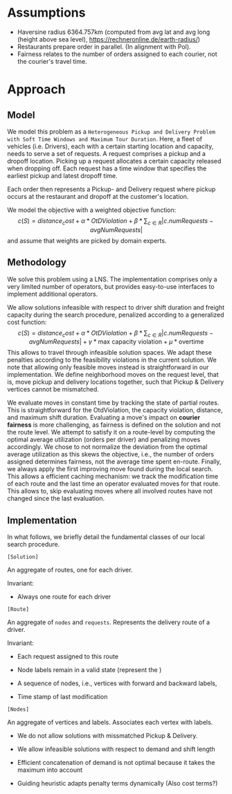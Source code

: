 # Assumptions

* Haversine radius 6364.757km (computed from avg lat and avg long (height above sea level), https://rechneronline.de/earth-radius/)
* Restaurants prepare order in parallel. (In alignment with Pol).
* Fairness relates to the number of orders assigned to each courier, not the courier's travel time.

# Approach

## Model

We model this problem as a `Heterogeneous Pickup and Delivery Problem with Soft Time Windows and Maximum Tour Duration`.
Here, a fleet of vehicles (i.e. Drivers), each with a certain starting location and capacity, needs to serve a set of requests.
A request comprises a pickup and a dropoff location. Picking up a request allocates a certain capacity released when dropping off. 
Each request has a time window that specifies the earliest pickup and latest dropoff time. 

Each order then represents a Pickup- and Delivery request where pickup occurs at the restaurant and dropoff at the customer's location.

We model the objective with a weighted objective function:
$$ c(S) = distance_cost + \alpha * OtDViolation + \beta * \sum_{c \in R} |c.numRequests - avgNumRequests| $$
and assume that weights are picked by domain experts.

## Methodology

We solve this problem using a LNS. 
The implementation comprises only a very limited number of operators, but provides easy-to-use interfaces to implement additional operators.

We allow solutions infeasible with respect to driver shift duration and freight capacity during the search procedure, penalized according to a generalized cost function:
$$ c(S) = distance_cost + \alpha * OtDViolation + \beta * \sum_{c \in R} |c.numRequests - avgNumRequests| + \gamma * \text{max capacity violation} + \mu * \text{overtime}$$
This allows to travel through infeasible solution spaces. We adapt these penalties according to the feasibility violations in the current solution. 
We note that allowing only feasible moves instead is straightforward in our implementation.
We define neighborhood moves on the request level, that is, move pickup and delivery locations together, such that Pickup & Delivery vertices cannot be mismatched.

We evaluate moves in constant time by tracking the state of partial routes.
This is straightforward for the OtdViolation, the capacity violation, distance, and maximum shift duration. 
Evaluating a move's impact on **courier fairness** is more challenging, as fairness is defined on the solution and not the route level. 
We attempt to satisfy it on a route-level by computing the optimal average utilization (orders per driver) and penalizing moves accordingly.
We chose to not normalize the deviation from the optimal average utilization as this skews the objective, i.e., the number of orders assigned determines fairness, not the average time spent en-route.
Finally, we always apply the first improving move found during the local search. This allows a efficient caching mechanism: 
we track the modification time of each route and the last time an operator evaluated moves for that route. This allows to, 
skip evaluating moves where all involved routes have not changed since the last evaluation.



## Implementation

In what follows, we briefly detail the fundamental classes of our local search procedure.

`[Solution]`

An aggregate of routes, one for each driver.

Invariant:
* Always one route for each driver

`[Route]`

An aggregate of `nodes` and `requests`. Represents the delivery route of a driver.

Invariant:
* Each request assigned to this route
* Node labels remain in a valid state (represent the )

* A sequence of nodes, i.e., vertices with forward and backward labels, 
* Time stamp of last modification

`[Nodes]`

An aggregate of vertices and labels. Associates each vertex with labels.

* We do not allow solutions with missmatched Pickup & Delivery.
* We allow infeasible solutions with respect to demand and shift length

* Efficient concatenation of demand is not optimal because it takes the maximum into account

* Guiding heuristic adapts penalty terms dynamically (Also cost terms?)